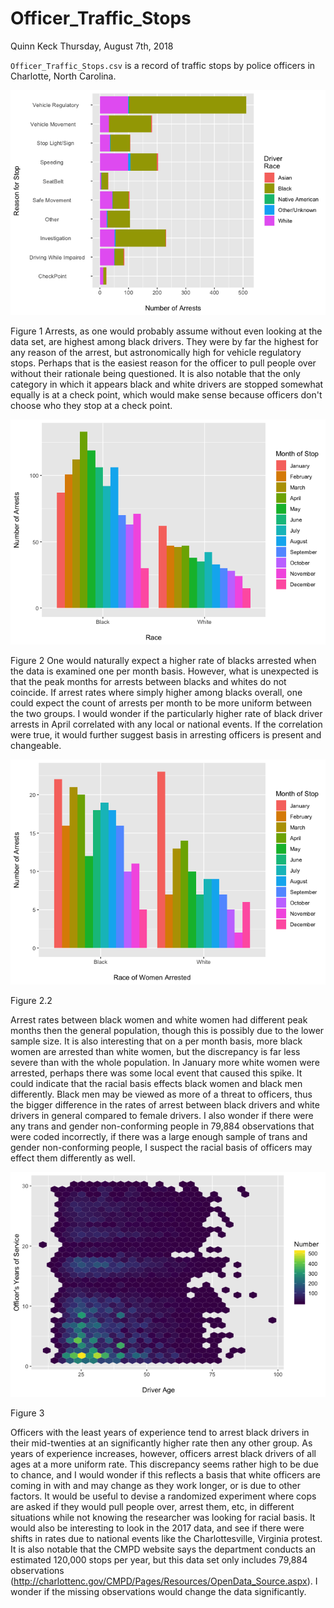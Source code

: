 Officer\_Traffic\_Stops
================
Quinn Keck
Thursday, August 7th, 2018

`Officer_Traffic_Stops.csv` is a record of traffic stops by police officers in Charlotte, North Carolina.



![](officer_traffic_stops_files/figure-markdown_github/unnamed-chunk-3-1.png)

Figure 1 Arrests, as one would probably assume without even looking at the data set, are highest among black drivers. They were by far the highest for any reason of the arrest, but astronomically high for vehicle regulatory stops. Perhaps that is the easiest reason for the officer to pull people over without their rationale being questioned. It is also notable that the only category in which it appears black and white drivers are stopped somewhat equally is at a check point, which would make sense because officers don't choose who they stop at a check point.

![](officer_traffic_stops_files/figure-markdown_github/unnamed-chunk-4-1.png)

Figure 2 One would naturally expect a higher rate of blacks arrested when the data is examined one per month basis. However, what is unexpected is that the peak months for arrests between blacks and whites do not coincide. If arrest rates where simply higher among blacks overall, one could expect the count of arrests per month to be more uniform between the two groups. I would wonder if the particularly higher rate of black driver arrests in April correlated with any local or national events. If the correlation were true, it would further suggest basis in arresting officers is present and changeable.

![](officer_traffic_stops_files/figure-markdown_github/unnamed-chunk-5-1.png)

Figure 2.2

Arrest rates between black women and white women had different peak months then the general population, though this is possibly due to the lower sample size. It is also interesting that on a per month basis, more black women are arrested than white women, but the discrepancy is far less severe than with the whole population. In January more white women were arrested, perhaps there was some local event that caused this spike. It could indicate that the racial basis effects black women and black men differently. Black men may be viewed as more of a threat to officers, thus the bigger difference in the rates of arrest between black drivers and white drivers in general compared to female drivers. I also wonder if there were any trans and gender non-conforming people in 79,884 observations that were coded incorrectly, if there was a large enough sample of trans and gender non-conforming people, I suspect the racial basis of officers may effect them differently as well.

![](officer_traffic_stops_files/figure-markdown_github/unnamed-chunk-6-1.png)

Figure 3

Officers with the least years of experience tend to arrest black drivers in their mid-twenties at an significantly higher rate then any other group. As years of experience increases, however, officers arrest black drivers of all ages at a more uniform rate. This discrepancy seems rather high to be due to chance, and I would wonder if this reflects a basis that white officers are coming in with and may change as they work longer, or is due to other factors. It would be useful to devise a randomized experiment where cops are asked if they would pull people over, arrest them, etc, in different situations while not knowing the researcher was looking for racial basis. It would also be interesting to look in the 2017 data, and see if there were shifts in rates due to national events like the Charlottesville, Virginia protest. It is also notable that the CMPD website says the department conducts an estimated 120,000 stops per year, but this data set only includes 79,884 observations (<http://charlottenc.gov/CMPD/Pages/Resources/OpenData_Source.aspx>). I wonder if the missing observations would change the data significantly.
